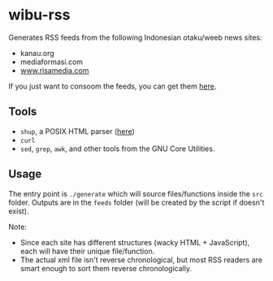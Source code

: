 # wibu-rss
Generates RSS feeds from the following Indonesian otaku/weeb news sites:
- kanau.org
- mediaformasi.com
- www.risamedia.com

If you just want to consoom the feeds, you can get them [here](https://nikotile.xyz/library/rss).

## Tools
- `shup`, a POSIX HTML parser ([here](https://github.com/pystardust/shup))
- `curl`
- `sed`, `grep`, `awk`, and other tools from the GNU Core Utilities.

## Usage
The entry point is `./generate` which will source files/functions inside the `src` folder. Outputs are in the `feeds` folder (will be created by the script if doesn't exist).

Note:
- Since each site has different structures (wacky HTML + JavaScript), each will have their unique file/function.
- The actual xml file isn't reverse chronological, but most RSS readers are smart enough to sort them reverse chronologically.
